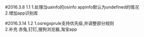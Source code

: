 #2016.3.8 1.1
1.处理当uainfo的osinfo appinfo默认为undefined的情况  
2.增加app识别库

#2016.3.14 1.2
1.osregxprule支持优先级,并调整部分规则  
2.补充 赤兔,钉钉,搜狗浏览器,淘宝app 